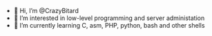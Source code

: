 - 👋 Hi, I’m @CrazyBitard
- 👀 I’m interested in low-level programming and server administation
- 🌱 I’m currently learning C, asm, PHP, python, bash and other shells
<!---  - 💞️ I’m looking to collaborate on ...
- 📫 How to reach me ... --->

<!---
CrazyBitard/CrazyBitard is a ✨ special ✨ repository because its `README.md` (this file) appears on your GitHub profile.
You can click the Preview link to take a look at your changes.
--->
